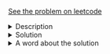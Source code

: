 <a href="https://leetcode.com/problems/can-place-flowers/"> See the problem on leetcode </a>
<details>
   <summary>Description</summary>
   <div class="content__u3I1 question-content__JfgR"><div><p>You have a long flowerbed in which some of the plots are planted, and some are not. However, flowers cannot be planted in <strong>adjacent</strong> plots.</p>

<p>Given an integer array&nbsp;<code>flowerbed</code>&nbsp;containing <code>0</code>'s and <code>1</code>'s, where <code>0</code> means empty and <code>1</code> means not empty,&nbsp;and an integer <code>n</code>, return <em>if</em> <code>n</code> new flowers can be planted in the <code>flowerbed</code>&nbsp;without violating the no-adjacent-flowers rule.</p>

<p>&nbsp;</p>
<p><strong>Example 1:</strong></p>
<pre><strong>Input:</strong> flowerbed = [1,0,0,0,1], n = 1
<strong>Output:</strong> true
</pre><p><strong>Example 2:</strong></p>
<pre><strong>Input:</strong> flowerbed = [1,0,0,0,1], n = 2
<strong>Output:</strong> false
</pre>
<p>&nbsp;</p>
<p><strong>Constraints:</strong></p>

<ul>
	<li><code>1 &lt;= flowerbed.length &lt;= 2 * 10<sup>4</sup></code></li>
	<li><code>flowerbed[i]</code> is <code>0</code> or <code>1</code>.</li>
	<li>There are no two adjacent flowers in <code>flowerbed</code>.</li>
	<li><code>0 &lt;= n &lt;= flowerbed.length</code></li>
</ul>
</div></div>
</details>

<details>
<summary>Solution</summary>
	
```java
class Solution {
    public boolean canPlaceFlowers(int[] flowerbed, int n) {
        if (flowerbed.length == 1 && n <= 1)
            return flowerbed[0] == 0 || n == 0;
        
        if (flowerbed[0] + flowerbed[1] == 0){
            flowerbed[0] = 1;
            n--;
        }
        
        if (flowerbed[flowerbed.length-1] + flowerbed[flowerbed.length-2] == 0){
                    flowerbed[flowerbed.length-1] = 1;
                    n--;
                }
        
        int idx = 1;
        while(n > 0 && idx < flowerbed.length - 1){
            if(flowerbed[idx-1] + flowerbed[idx] + flowerbed[idx+1] == 0){
                flowerbed[idx] = 1;
                n--;
            }
            idx++;
        }
        return n <= 0;
    }
}
```

</details>

<details>
    <summary>A word about the solution</Summary>
    Well the solution works out, greedy is indeed the way to go here. The official solution had a neater if, I suppose:
	
```java
if (flowerbed[i] == 0 && (i == 0 || flowerbed[i - 1] == 0) && (i == flowerbed.length - 1 || flowerbed[i + 1] == 0)) {
  flowerbed[i++] = 1;
  count++;
}
```
The comments had a clearner version imo:
```java
public boolean canPlaceFlowers(int[] flowerbed, int n) {
  for(int i=0; i<flowerbed.length; i++){
    if(flowerbed[i]==0){
      int previousIndex = i-1>=0? i-1 : 0;
      int nextIndex = i+1<flowerbed.length? i+1: flowerbed.length-1;
      if(flowerbed[previousIndex]==0&&flowerbed[nextIndex]==0){
        n--;
        if(n==0)
          return true;
        flowerbed[i] = 1;
      }
    }
  }
  return n<=0;
}
```
There's an additional optimisation that can be done here, incrementing i by two whenever you can place flower.
Also solutions above modify the original array, it's possible to solve the question without doing so, combined with the optimisation.
IE., everytime you can place a flower, reduce num_flowers_required by 1, and increment idx by 2. Return as soon as num_flowers_required is 0.
</details>
